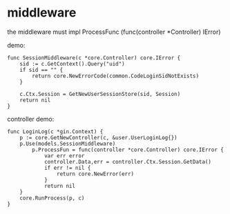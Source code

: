 # middleware

the middleware must impl  ProcessFunc (func(controller *Controller) IError)

demo:
```
func SessionMiddleware(c *core.Controller) core.IError {
	sid := c.GetContext().Query("uid")
	if sid == "" {
		return core.NewErrorCode(common.CodeLoginSidNotExists)
	}

	c.Ctx.Session = GetNewUserSessionStore(sid, Session)
	return nil
}
```


controller demo:
```
func LoginLog(c *gin.Context) {
	p := core.GetNewController(c, &user.UserLoginLog{})
    p.Use(models.SessionMiddleware)
    	p.ProcessFun = func(controller *core.Controller) core.IError {
    		var err error
    		controller.Data,err = controller.Ctx.Session.GetData()
    		if err != nil {
    			return core.NewError(err)
    		}
    		return nil
	}
	core.RunProcess(p, c)
}
```